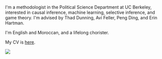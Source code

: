 

I'm a methodologist in the Political Science Department at UC Berkeley, interested in causal inference, machine learning, selective inference, and game theory. I'm advised by Thad Dunning, Avi Feller, Peng Ding, and Erin Hartman. 

I'm English and Moroccan, and a lifelong chorister. 

My CV is [here](files/Adam_Bouyamourn_Curriculum_Vitae-1.pdf).


<img src="[variance.png](https://github.com/abouyamourn/abouyamourn.github.io/blob/master/images/variance.png)"/>
